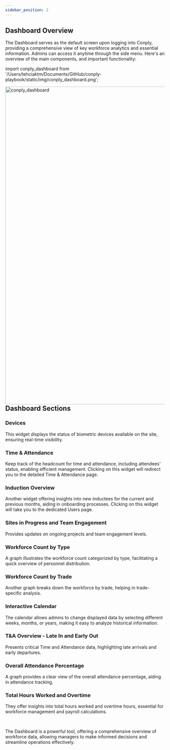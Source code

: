 ```yaml
---
sidebar_position: 2
---
```


<h2>Dashboard Overview</h2>

The Dashboard serves as the default screen upon logging into Conply, providing a comprehensive view of key workforce analytics and essential information. Admins can access it anytime through the side menu. Here's an overview of the main components, and important functionality:

import conply_dashboard from '/Users/tehciaktm/Documents/GitHub/conply-playbook/static/img/conply_dashboard.png';

<img align="left" src={conply_dashboard} alt="conply_dashboard" width="1000"/>

<h2>Dashboard Sections</h2>

<h3>Devices</h3>
<p>This widget displays the status of biometric devices available on the site, ensuring real-time visibility.</p>

<h3>Time & Attendance</h3>
<p>Keep track of the headcount for time and attendance, including attendees' status, enabling efficient management. Clicking on this widget will redirect you to the detailed Time & Attendance page.</p>

<h3>Induction Overview</h3>
<p>Another widget offering insights into new inductees for the current and previous months, aiding in onboarding processes. Clicking on this widget will take you to the dedicated Users page.</p>

<h3>Sites in Progress and Team Engagement</h3>
<p>Provides updates on ongoing projects and team engagement levels.</p>

<h3>Workforce Count by Type</h3>
<p>A graph illustrates the workforce count categorized by type, facilitating a quick overview of personnel distribution.</p>

<h3>Workforce Count by Trade</h3>
<p>Another graph breaks down the workforce by trade, helping in trade-specific analysis.</p>

<h3>Interactive Calendar</h3>
<p>The calendar allows admins to change displayed data by selecting different weeks, months, or years, making it easy to analyze historical information.</p>

<h3>T&A Overview - Late In and Early Out</h3>
<p>Presents critical Time and Attendance data, highlighting late arrivals and early departures.</p>

<h3>Overall Attendance Percentage</h3>
<p>A graph provides a clear view of the overall attendance percentage, aiding in attendance tracking.</p>

<h3>Total Hours Worked and Overtime</h3>
<p>They offer insights into total hours worked and overtime hours, essential for workforce management and payroll calculations.</p>

<br/>

The Dashboard is a powerful tool, offering a comprehensive overview of workforce data, allowing managers to make informed decisions and streamline operations effectively.